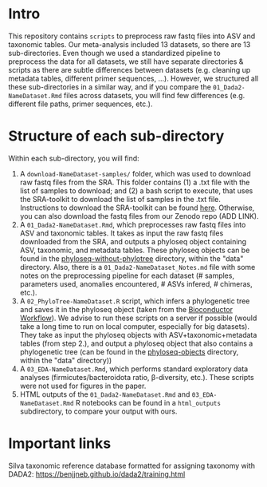 # Intro

This repository contains `scripts` to preprocess raw fastq files into ASV and taxonomic tables. Our meta-analysis included 13 datasets, so there are 13 sub-directories. Even though we used a standardized pipeline to preprocess the data for all datasets, we still have separate directories & scripts as there are subtle differences between datasets (e.g. cleaning up metadata tables, different primer sequences, ...). However, we structured all these sub-directories in a similar way, and if you compare the `01_Dada2-NameDataset.Rmd` files across datasets, you will find few differences (e.g. different file paths, primer sequences, etc.).


# Structure of each sub-directory

Within each sub-directory, you will find:
1. A `download-NameDataset-samples/` folder, which was used to download raw fastq files from the SRA. This folder contains (1) a .txt file with the list of samples to download; and (2) a bash script to execute, that uses the SRA-toolkit to download the list of samples in the .txt file. Instructions to download the SRA-toolkit can be found [here](https://github.com/ncbi/sra-tools/wiki/02.-Installing-SRA-Toolkit). Otherwise, you can also download the fastq files from our Zenodo repo (ADD LINK).
2. A `01_Dada2-NameDataset.Rmd`, which preprocesses raw fastq files into ASV and taxonomic tables. It takes as input the raw fastq files downloaded from the SRA, and outputs a phyloseq object containing ASV, taxonomic, and metadata tables. These phyloseq objects can be found in the [phyloseq-without-phylotree](../../data/phyloseq-objects/phyloseq-without-phylotree/) directory, within the "data" directory. Also, there is a `01_Dada2-NameDataset_Notes.md` file with some notes on the preprocessing pipeline for each dataset (# samples, parameters used, anomalies encountered, # ASVs infered, # chimeras, etc.).
3. A `02_PhyloTree-NameDataset.R` script, which infers a phylogenetic tree and saves it in the phyloseq object (taken from the [Bioconductor Workflow](https://f1000research.com/articles/5-1492/v2)). We advise to run these scripts on a server if possible (would take a long time to run on local computer, especially for big datasets). They take as input the phyloseq objects with ASV+taxonomic+metadata tables (from step 2.), and output a phyloseq object that also contains a phylogenetic tree (can be found in the [phyloseq-objects](../../data/phyloseq-objects/) directory, within the "data" directory))
4. A `03_EDA-NameDataset.Rmd`, which performs standard exploratory data analyses (firmicutes/bacteroidota ratio, &beta;-diversity, etc.). These scripts were not used for figures in the paper.
5. HTML outputs of the `01_Dada2-NameDataset.Rmd` and `03_EDA-NameDataset.Rmd` R notebooks can be found in a `html_outputs` subdirectory, to compare your output with ours.


# Important links
Silva taxonomic reference database formatted for assigning taxonomy with DADA2: https://benjjneb.github.io/dada2/training.html
